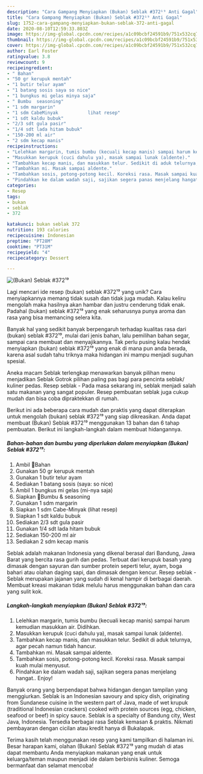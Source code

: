 ```yaml
---
description: "Cara Gampang Menyiapkan (Bukan) Seblak #372¹⁹ Anti Gagal"
title: "Cara Gampang Menyiapkan (Bukan) Seblak #372¹⁹ Anti Gagal"
slug: 1752-cara-gampang-menyiapkan-bukan-seblak-372-anti-gagal
date: 2020-08-10T12:59:33.803Z
image: https://img-global.cpcdn.com/recipes/a1c09bcbf24591b9/751x532cq70/bukan-seblak-372⁹-foto-resep-utama.jpg
thumbnail: https://img-global.cpcdn.com/recipes/a1c09bcbf24591b9/751x532cq70/bukan-seblak-372⁹-foto-resep-utama.jpg
cover: https://img-global.cpcdn.com/recipes/a1c09bcbf24591b9/751x532cq70/bukan-seblak-372⁹-foto-resep-utama.jpg
author: Earl Foster
ratingvalue: 3.8
reviewcount: 9
recipeingredient:
- " Bahan"
- "50 gr kerupuk mentah"
- "1 butir telur ayam"
- "1 batang sosis saya so nice"
- "1 bungkus mi gelas minya saja"
- " Bumbu  seasoning"
- "1 sdm margarin"
- "1 sdm CabeMinyak           lihat resep"
- "1 sdt kaldu bubuk"
- "2/3 sdt gula pasir"
- "1/4 sdt lada hitam bubuk"
- "150-200 ml air"
- "2 sdm kecap manis"
recipeinstructions:
- "Lelehkan margarin, tumis bumbu (kecuali kecap manis) sampai harum kemudian masukkan air. Didihkan."
- "Masukkan kerupuk (cuci dahulu ya), masak sampai lunak (aldente)."
- "Tambahkan kecap manis, dan masukkan telur. Sedikit di aduk telurnya, agar pecah namun tidah hancur."
- "Tambahkan mi. Masak sampai aldente."
- "Tambahkan sosis, potong-potong kecil. Koreksi rasa. Masak sampai kuah mulai menyusut."
- "Pindahkan ke dalam wadah saji, sajikan segera panas menjelang hangat.. Enjoy!"
categories:
- Resep
tags:
- bukan
- seblak
- 372

katakunci: bukan seblak 372 
nutrition: 193 calories
recipecuisine: Indonesian
preptime: "PT28M"
cooktime: "PT31M"
recipeyield: "4"
recipecategory: Dessert

---
```



![(Bukan) Seblak #372¹⁹](https://img-global.cpcdn.com/recipes/a1c09bcbf24591b9/751x532cq70/bukan-seblak-372⁹-foto-resep-utama.jpg)

Lagi mencari ide resep (bukan) seblak #372¹⁹ yang unik? Cara menyiapkannya memang tidak susah dan tidak juga mudah. Kalau keliru mengolah maka hasilnya akan hambar dan justru cenderung tidak enak. Padahal (bukan) seblak #372¹⁹ yang enak seharusnya punya aroma dan rasa yang bisa memancing selera kita.

Banyak hal yang sedikit banyak berpengaruh terhadap kualitas rasa dari (bukan) seblak #372¹⁹, mulai dari jenis bahan, lalu pemilihan bahan segar, sampai cara membuat dan menyajikannya. Tak perlu pusing kalau hendak menyiapkan (bukan) seblak #372¹⁹ yang enak di mana pun anda berada, karena asal sudah tahu triknya maka hidangan ini mampu menjadi suguhan spesial.

Aneka macam Seblak terlengkap menawarkan banyak pilihan menu menjadikan Seblak Gotrok pilihan paling pas bagi para pencinta seblak/ kuliner pedas. Resep seblak - Pada masa sekarang ini, seblak menjadi salah satu makanan yang sangat populer. Resep pembuatan seblak juga cukup mudah dan bisa coba dipraktekkan di rumah.


Berikut ini ada beberapa cara mudah dan praktis yang dapat diterapkan untuk mengolah (bukan) seblak #372¹⁹ yang siap dikreasikan. Anda dapat membuat (Bukan) Seblak #372¹⁹ menggunakan 13 bahan dan 6 tahap pembuatan. Berikut ini langkah-langkah dalam membuat hidangannya.

<!--inarticleads1-->

##### Bahan-bahan dan bumbu yang diperlukan dalam menyiapkan (Bukan) Seblak #372¹⁹:

1. Ambil  🍒Bahan
1. Gunakan 50 gr kerupuk mentah
1. Gunakan 1 butir telur ayam
1. Sediakan 1 batang sosis (saya: so nice)
1. Ambil 1 bungkus mi gelas (mi-nya saja)
1. Siapkan  🍒Bumbu &amp; seasoning
1. Gunakan 1 sdm margarin
1. Siapkan 1 sdm Cabe-Minyak           (lihat resep)
1. Siapkan 1 sdt kaldu bubuk
1. Sediakan 2/3 sdt gula pasir
1. Gunakan 1/4 sdt lada hitam bubuk
1. Sediakan 150-200 ml air
1. Sediakan 2 sdm kecap manis


Seblak adalah makanan Indonesia yang dikenal berasal dari Bandung, Jawa Barat yang bercita rasa gurih dan pedas. Terbuat dari kerupuk basah yang dimasak dengan sayuran dan sumber protein seperti telur, ayam, boga bahari atau olahan daging sapi, dan dimasak dengan kencur. Resep seblak - Seblak merupakan jajanan yang sudah di kenal hampir di berbagai daerah. Membuat kreasi makanan tidak melulu harus menggunakan bahan dan cara yang sulit kok. 

<!--inarticleads2-->

##### Langkah-langkah menyiapkan (Bukan) Seblak #372¹⁹:

1. Lelehkan margarin, tumis bumbu (kecuali kecap manis) sampai harum kemudian masukkan air. Didihkan.
1. Masukkan kerupuk (cuci dahulu ya), masak sampai lunak (aldente).
1. Tambahkan kecap manis, dan masukkan telur. Sedikit di aduk telurnya, agar pecah namun tidah hancur.
1. Tambahkan mi. Masak sampai aldente.
1. Tambahkan sosis, potong-potong kecil. Koreksi rasa. Masak sampai kuah mulai menyusut.
1. Pindahkan ke dalam wadah saji, sajikan segera panas menjelang hangat.. Enjoy!


Banyak orang yang berpendapat bahwa hidangan dengan tampilan yang menggiurkan. Seblak is an Indonesian savoury and spicy dish, originating from Sundanese cuisine in the western part of Java, made of wet krupuk (traditional Indonesian crackers) cooked with protein sources (egg, chicken, seafood or beef) in spicy sauce. Seblak is a specialty of Bandung city, West Java, Indonesia. Tersedia berbagai rasa Seblak kemasan &amp; praktis. Nikmati pembayaran dengan cicilan atau kredit hanya di Bukalapak. 

Terima kasih telah menggunakan resep yang kami tampilkan di halaman ini. Besar harapan kami, olahan (Bukan) Seblak #372¹⁹ yang mudah di atas dapat membantu Anda menyiapkan makanan yang enak untuk keluarga/teman maupun menjadi ide dalam berbisnis kuliner. Semoga bermanfaat dan selamat mencoba!
